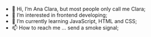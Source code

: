 - 👋 Hi, I’m Ana Clara, but most people only call me Clara;
- 👀 I’m interested in frontend developing;
- 🌱 I’m currently learning JavaScript, HTML and CSS;
- 📫 How to reach me ... send a smoke signal;
